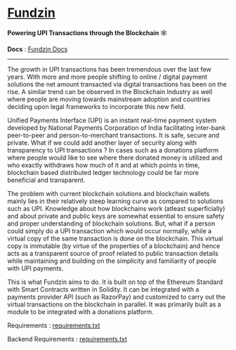 # [Fundzin](https://ansh-sarkar.github.io/projects/documentation/fundzin-docs/)
**Powering UPI Transactions through the Blockchain** 🕸️

**Docs** : [Fundzin Docs](https://ansh-sarkar.github.io/projects/documentation/fundzin-docs)
<hr>

The growth in UPI transactions has been tremendous over the last few years. With more and more people shifting to online / digital payment solutions the net amount transacted via digital transactions has been on the rise. A similar trend can be observed in the Blockchain Industry as well where people are moving towards mainstream adoption and countries deciding upon legal frameworks to incorporate this new field.

Unified Payments Interface (UPI) is an instant real-time payment system developed by National Payments Corporation of India facilitating inter-bank peer-to-peer and person-to-merchant transactions. It is safe, secure and private. What if we could add another layer of security along with transparency to UPI transactions ? In cases such as a donations platform where people would like to see where there donated money is utilized and who exactly withdraws how much of it and at which points in time, blockchain based distributed ledger technology could be far more beneficial and transparent.

The problem with current blockchain solutions and blockchain wallets mainly lies in their relatively steep learning curve as compared to solutions such as UPI. Knowledge about how blockchains work (atleast superficially) and about private and public keys are somewhat essential to ensure safety and proper understanding of blockchain solutions. But, what if a person could simply do a UPI transaction which would occur normally, while a virtual copy of the same transaction is done on the blockchain. This virtual copy is immutable (by virtue of the properties of a blockchain) and hence acts as a transparent source of proof related to public transaction details while maintaining and building on the simplicity and familiarity of people with UPI payments.

This is what Fundzin aims to do. It is built on top of the Ethereum Standard with Smart Contracts written in Solidity. It can be integrated with a payments provider API (such as RazorPay) and customized to carry out the virtual transactions on the blockchain in parallel. It was primarily built as a module to be integrated with a donations platform.

Requirements : [requirements.txt](https://github.com/Ansh-Sarkar/Fundzin-UPI-Via-Blockchain/blob/main/requirements.txt)

Backend Requirements : [requirements.txt](https://github.com/Ansh-Sarkar/Fundzin-UPI-Via-Blockchain/blob/main/Fundzin%20Backend/requirements.txt)